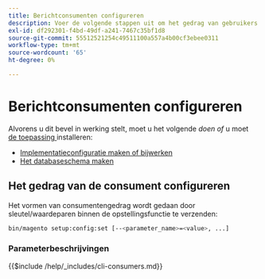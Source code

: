 ```yaml
---
title: Berichtconsumenten configureren
description: Voer de volgende stappen uit om het gedrag van gebruikers in de wachtrij met Adobe Commerce-berichten te configureren.
exl-id: df292301-f4bd-49df-a241-7467c35bf1d8
source-git-commit: 55512521254c49511100a557a4b00cf3ebee0311
workflow-type: tm+mt
source-wordcount: '65'
ht-degree: 0%

---
```


# Berichtconsumenten configureren

Alvorens u dit bevel in werking stelt, moet u het volgende *doen of* u moet [&#x200B; de toepassing &#x200B;](../advanced.md) installeren:

* [Implementatieconfiguratie maken of bijwerken](deployment.md)
* [Het databaseschema maken](database.md)

## Het gedrag van de consument configureren

Het vormen van consumentengedrag wordt gedaan door sleutel/waardeparen binnen de opstellingsfunctie te verzenden:

```bash
bin/magento setup:config:set [--<parameter_name>=<value>, ...]
```

### Parameterbeschrijvingen

{{$include /help/_includes/cli-consumers.md}}

<!-- Last updated from includes: 2022-09-12 09:38:25 -->
